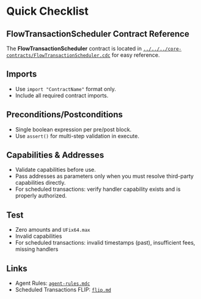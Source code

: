 # Quick Checklist

## FlowTransactionScheduler Contract Reference

The **FlowTransactionScheduler** contract is located in [`../../../core-contracts/FlowTransactionScheduler.cdc`](../../../core-contracts/FlowTransactionScheduler.cdc) for easy reference.

## Imports

- Use `import "ContractName"` format only.
- Include all required contract imports.

## Preconditions/Postconditions

- Single boolean expression per pre/post block.
- Use `assert()` for multi-step validation in execute.

## Capabilities & Addresses

- Validate capabilities before use.
- Pass addresses as parameters only when you must resolve third-party capabilities directly.
- For scheduled transactions: verify handler capability exists and is properly authorized.

## Test

- Zero amounts and `UFix64.max`
- Invalid capabilities
- For scheduled transactions: invalid timestamps (past), insufficient fees, missing handlers

## Links

- Agent Rules: [`agent-rules.mdc`](./agent-rules.mdc)
- Scheduled Transactions FLIP: [`flip.md`](./flip.md)
